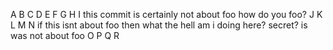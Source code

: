 A
B
C
D
E
F
G
H
I
this commit is certainly not about foo
how do you foo?
J
K
L
M
N
if this isnt about foo then what the hell am i doing here?
secret? is was not about foo
O
P
Q
R
